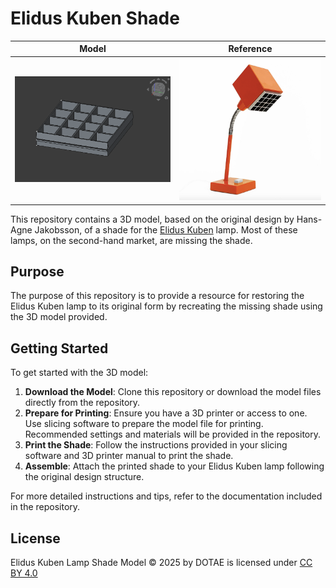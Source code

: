 # Elidus Kuben Shade

|                     Model                     |                 Reference                  |
| :-------------------------------------------: | :----------------------------------------: |
| ![Elidus Kuben Shade Model](assets/model.png) | ![Elidus Kuben Lamp](assets/reference.png) |

This repository contains a 3D model, based on the original design by Hans-Agne Jakobsson, of a shade for the [Elidus Kuben](https://auctionet.com/en/4023320-hans-agne-jakobsson-a-1970-s-elidus-kuben-table-lamp) lamp. Most of these lamps, on the second-hand market, are missing the shade.

## Purpose

The purpose of this repository is to provide a resource for restoring the Elidus Kuben lamp to its original form by recreating the missing shade using the 3D model provided.

## Getting Started

To get started with the 3D model:

1. **Download the Model**: Clone this repository or download the model files directly from the repository.
2. **Prepare for Printing**: Ensure you have a 3D printer or access to one. Use slicing software to prepare the model file for printing. Recommended settings and materials will be provided in the repository.
3. **Print the Shade**: Follow the instructions provided in your slicing software and 3D printer manual to print the shade.
4. **Assemble**: Attach the printed shade to your Elidus Kuben lamp following the original design structure.

For more detailed instructions and tips, refer to the documentation included in the repository.

## License

Elidus Kuben Lamp Shade Model © 2025 by DOTAE is licensed under [CC BY 4.0](https://creativecommons.org/licenses/by/4.0/)
